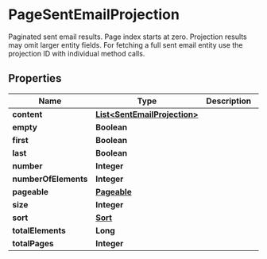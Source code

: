 

# PageSentEmailProjection

Paginated sent email results. Page index starts at zero. Projection results may omit larger entity fields. For fetching a full sent email entity use the projection ID with individual method calls.
## Properties

Name | Type | Description | Notes
------------ | ------------- | ------------- | -------------
**content** | [**List&lt;SentEmailProjection&gt;**](SentEmailProjection) |  |  [optional]
**empty** | **Boolean** |  |  [optional]
**first** | **Boolean** |  |  [optional]
**last** | **Boolean** |  |  [optional]
**number** | **Integer** |  |  [optional]
**numberOfElements** | **Integer** |  |  [optional]
**pageable** | [**Pageable**](Pageable) |  |  [optional]
**size** | **Integer** |  |  [optional]
**sort** | [**Sort**](Sort) |  |  [optional]
**totalElements** | **Long** |  |  [optional]
**totalPages** | **Integer** |  |  [optional]



